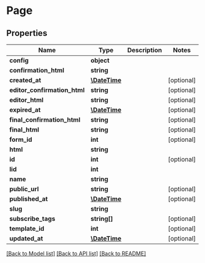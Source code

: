 # Page

## Properties
Name | Type | Description | Notes
------------ | ------------- | ------------- | -------------
**config** | **object** |  | 
**confirmation_html** | **string** |  | 
**created_at** | [**\DateTime**](\DateTime.md) |  | [optional] 
**editor_confirmation_html** | **string** |  | [optional] 
**editor_html** | **string** |  | [optional] 
**expired_at** | [**\DateTime**](\DateTime.md) |  | [optional] 
**final_confirmation_html** | **string** |  | [optional] 
**final_html** | **string** |  | [optional] 
**form_id** | **int** |  | [optional] 
**html** | **string** |  | 
**id** | **int** |  | [optional] 
**lid** | **int** |  | 
**name** | **string** |  | 
**public_url** | **string** |  | [optional] 
**published_at** | [**\DateTime**](\DateTime.md) |  | [optional] 
**slug** | **string** |  | 
**subscribe_tags** | **string[]** |  | [optional] 
**template_id** | **int** |  | [optional] 
**updated_at** | [**\DateTime**](\DateTime.md) |  | [optional] 

[[Back to Model list]](../README.md#documentation-for-models) [[Back to API list]](../README.md#documentation-for-api-endpoints) [[Back to README]](../README.md)


